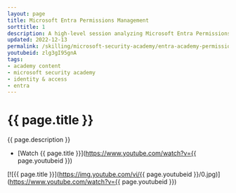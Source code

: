 ```yaml
---
layout: page
title: Microsoft Entra Permissions Management
sorttitle: 1
description: A high-level session analyzing Microsoft Entra Permissions Management, covering security risks with unmanaged permissions, managing permissions across multi-cloud environments, least-privilege capabilities, Cloud Infrastructure Entitlements Management (CIEM), Privileged Access Management (PAM), Identity Governance & Administration, and more.
updated: 2022-12-13
permalink: /skilling/microsoft-security-academy/entra-academy-permissions-mgmt
youtubeid: zlg3gI95gnA
tags: 
- academy content
- microsoft security academy
- identity & access
- entra
---
```


# {{ page.title }}

{{ page.description }}

* [Watch {{ page.title }}](https://www.youtube.com/watch?v={{ page.youtubeid }})

[![{{ page.title }}](https://img.youtube.com/vi/{{ page.youtubeid }}/0.jpg)](https://www.youtube.com/watch?v={{ page.youtubeid }})